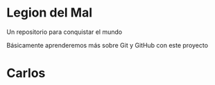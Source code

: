 # Legion del Mal
Un repositorio para conquistar el mundo

Básicamente aprenderemos más sobre Git y GitHub con este proyecto

# Carlos